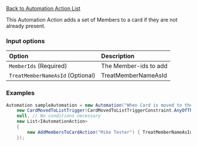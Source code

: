 [Back to Automation Action List](Automation-Engine#actions)

This Automation Action adds a set of Members to a card if they are not already present.

### Input options
| Option| Description |
|:---|:---|
| `MemberIds` (Required) | The Member-ids to add | 
| `TreatMemberNameAsId` (Optional) | TreatMemberNameAsId | 

### Examples

```cs
Automation sampleAutomation = new Automation("When Card is moved to the 'Testing' column, Add a member 'Mike Tester' to the card",
    new CardMovedToListTrigger(CardMovedToListTriggerConstraint.AnyOfTheseListsAreMovedTo, "Testing") { TreatListNameAsId = true },
    null, // No conditions necessary
    new List<IAutomationAction>
    {
        new AddMembersToCardAction("Mike Tester") { TreatMemberNameAsId = true}
    });
```